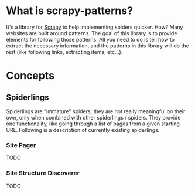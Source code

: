 # What is scrapy-patterns?
It's a library for [Scrapy](https://scrapy.org/) to help implementing spiders quicker. How? Many websites are built
around patterns. The goal of this library is to provide elements for following those patterns. All you need to do is
 tell how to extract the necessary information, and the patterns in this library will do the rest (like following links,
extracting items, etc...).

# Concepts
## Spiderlings
Spiderlings are "immature" spiders; they are not really meaningful on their own, only when combined with other 
spiderlings / spiders. They provide one functionality, like going through a list of pages from a given starting URL.
Following is a description of currently existing spiderlings.

### Site Pager
TODO

### Site Structure Discoverer
TODO